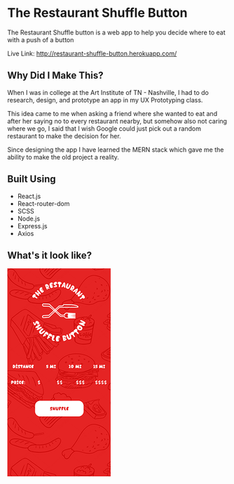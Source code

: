 # The Restaurant Shuffle Button

  The Restaurant Shuffle button is a web app to help you decide where to eat with a push of a button

  Live Link: http://restaurant-shuffle-button.herokuapp.com/

## Why Did I Make This?

  When I was in college at the Art Institute of TN - Nashville, I had to do research, design, and prototype an app in my UX Prototyping     class. 
  
  This idea came to me when asking a friend where she wanted to eat and after her saying no to every restaurant nearby, but somehow also     not caring where we go, I said that I wish Google could just pick out a random restaurant to make the decision for her.
  
  Since designing the app I have learned the MERN stack which gave me the ability to make the old project a reality.

## Built Using

- React.js
- React-router-dom
- SCSS
- Node.js
- Express.js
- Axios

## What's it look like?
![Home](./client/src/img/screenshot.PNG)

